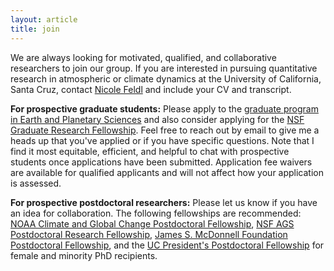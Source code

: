 ```yaml
---
layout: article 
title: join 
---
```


We are always looking for motivated, qualified, and collaborative researchers to join our group. If you are interested in pursuing quantitative research in atmospheric or climate dynamics at the University of California, Santa Cruz, contact [Nicole Feldl](https://eps.ucsc.edu/faculty/Profiles/fac-only.php?uid=nfeldl) and include your CV and transcript. 

**For prospective graduate students:** Please apply to the [graduate program in Earth and Planetary Sciences][epsgrad] and also consider applying for the [NSF Graduate Research Fellowship][nsfgrfp]. Feel free to reach out by email to give me a heads up that you've applied or if you have specific questions. Note that I find it most equitable, efficient, and helpful to chat with prospective students once applications have been submitted. Application fee waivers are available for qualified applicants and will not affect how your application is assessed.  

**For prospective postdoctoral researchers:** Please let us know if you have an idea for collaboration. The following fellowships are recommended: [NOAA Climate and Global Change Postdoctoral Fellowship][noaacgc], [NSF AGS Postdoctoral Research Fellowship][nsfprf], [James S. McDonnell Foundation Postdoctoral Fellowship][jsmfpf], and the [UC President's Postdoctoral Fellowship][ucpres] for female and minority PhD recipients.

[nsfgrfp]: https://www.nsfgrfp.org/
[noaacgc]: https://cpaess.ucar.edu/cgc
[nsfprf]: https://www.nsf.gov/funding/pgm_summ.jsp?pims_id=12779&org=AGS&sel_org=AGS&from=fund
[jsmfpf]: https://www.jsmf.org/apply/fellowship/
[ucpres]: https://ppfp.ucop.edu/info/
[nasa]: https://nspires.nasaprs.com/external/solicitations/summary.do?solId=%7B913A7DEE-2747-6539-130C-0AB1E2322F42%7D&path=future&method=init
[fgm]: public/feldl-group-manual.pdf
[epsgrad]: https://eps.ucsc.edu/graduate/appl-adm.html 

